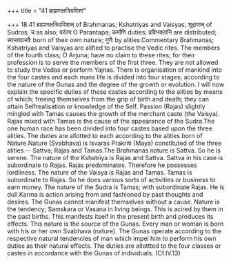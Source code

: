 +++
title = "41 ब्राह्मणक्षत्रियविशां"

+++
18.41 ब्राह्मणक्षत्रियविशाम् of Brahmanas; Kshatriyas and Vaisyas;
शूद्राणाम् of Sudras; च as also; परंतप O Parantapa; कर्माणि duties;
प्रविभक्तानि are distributed; स्वभावप्रभवैः born of their own nature;
गुणैः by alities.Commentary Brahmanas; Kshatriyas and Vaisyas are
alified to practise the Vedic rites. The members of the fourth class; O
Arjuna; have no claim to these rites; for their profession is to serve
the members of the first three. They are not allowed to study the Vedas
or perform Yajnas. There is organisation of mankind into the four castes
and each mans life is divided into four stages; according to the nature
of the Gunas and the degree of the growth or evolution. I will now
explain the specific duties of these castes according to the alities by
means of which; freeing themselves from the grip of birth and death;
they can attain Selfrealisation or knowledge of the Self. Passion
(Rajas) slightly mingled with Tamas causes the growth of the merchant
caste (the Vaisya). Rajas mixed with Tamas is the cause of the
appearance of the Sudra.The one human race has been divided into four
castes based upon the three alities. The duties are allotted to each
according to the alities born of Nature.Nature (Svabhava) is Isvaras
Prakriti (Maya) constituted of the three alities -- Sattva; Rajas and
Tamas.The Brahmanas nature is Sattva. So he is serene. The nature of the
Kshatriya is Rajas and Sattva. Sattva in his case is subordinate to
Rajas. Rajas predominates. Therefore he possesses lordliness. The nature
of the Vaisya is Rajas and Tamas. Tamas is subordinate to Rajas. So he
does various sorts of activities or business to earn money. The nature
of the Sudra is Tamas; with subordinate Rajas. He is dull.Karma is
action arising from and fashioned by past thoughts and desires. The
Gunas cannot manifest themselves without a cause. Nature is the
tendency; Samskara or Vasana in living beings. This is acired by them in
the past births. This manifests itself in the present birth and produces
its effects. This nature is the source of the Gunas. Every man or woman
is born with his or her own Svabhava (nature). The Gunas operate
according to the respective natural tendencies of man which impel him to
perform his own duties as their natural effects. The duties are
allottted to the four classes or castes in accordance with the Gunas of
individuals. (Cf.IV.13)
